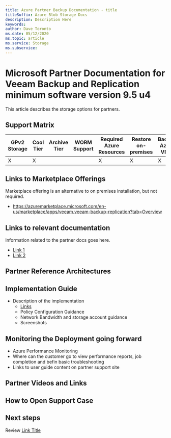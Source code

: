 ```yaml
---
title: Azure Partner Backup Documentation - title
titleSuffix: Azure Blob Storage Docs
description: Description Here
keywords:
author: Dave Toronto
ms.date: 05/12/2020
ms.topic: article
ms.service: Storage
ms.subservice: 
---
```


# Microsoft Partner Documentation for Veeam Backup and Replication minimum software version 9.5 u4
This article describes the storage options for partners. 

## Support Matrix

| GPv2<br>Storage | Cool<br>Tier | Archive<br>Tier | WORM<br>Support | Required Azure<br>Resources | Restore<br>on-<br>premises | Backup<br>Azure VM's | Backup<br>Azure Files | Backup<br>Azure Blob |
|--------|--------|--------|--------|--------|--------|--------|--------|--------|
| X | X |   |   | X | X | X | X |   |

## Links to Marketplace Offerings
Marketplace offering is an alternative to on premises installation, but not required.


- https://azuremarketplace.microsoft.com/en-us/marketplace/apps/veeam.veeam-backup-replication?tab=Overview

## Links to relevant documentation
Information related to the partner docs goes here.

- [Link 1](http://microsoft.com)
- [Link 2](http://microsoft.com)

## Partner Reference Architectures

## Implementation Guide
- Description of the implementation
  - [Links](http://microsoft.com)
  - Policy Configuration Guidance
  - Network Bandwidth and storage account guidance
  - Screenshots

## Monitoring the Deployment going forward
- Azure Performance Monitoring
- Where can the customer go to view performance reports, job completion and befin basic troubleshooting
- Links to user guide content on partner support site

## Partner Videos and Links

## How to Open Support Case

## Next steps

Review [Link Title](http://microsoft.com)
